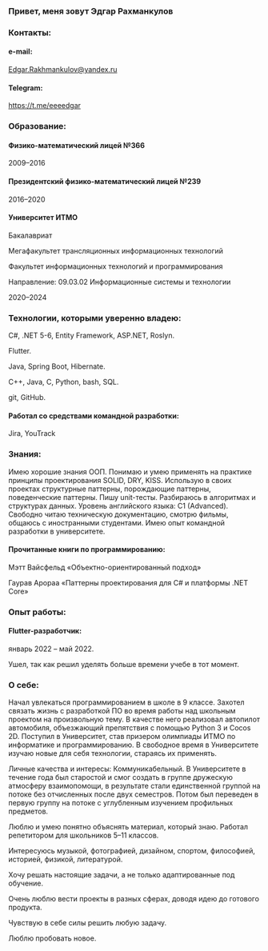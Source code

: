 <!--
**eeeedgar/eeeedgar** is a ✨ _special_ ✨ repository because its `README.md` (this file) appears on your GitHub profile.

Here are some ideas to get you started:

- 🔭 I’m currently working on ...
- 🌱 I’m currently learning ...
- 👯 I’m looking to collaborate on ...
- 🤔 I’m looking for help with ...
- 💬 Ask me about ...
- 📫 How to reach me: ...
- 😄 Pronouns: ...
- ⚡ Fun fact: ...
-->


### Привет, меня зовут Эдгар Рахманкулов

### Контакты:

#### e-mail:

Edgar.Rakhmankulov@yandex.ru

#### Telegram:

https://t.me/eeeedgar

### Образование:
#### Физико-математический лицей №366

2009–2016

#### Президентский физико-математический лицей №239

2016–2020

#### Университет ИТМО

Бакалавриат

Мегафакультет трансляционных информационных технологий

Факультет информационных технологий и программирования

Направление: 09.03.02 Информационные системы и технологии

2020–2024

### Технологии, которыми уверенно владею:

C#, .NET 5-6, Entity Framework, ASP.NET, Roslyn.

Flutter.

Java, Spring Boot, Hibernate.

C++, Java, C, Python, bash, SQL.

git, GitHub.

#### Работал со средствами командной разработки:
Jira, YouTrack

### Знания:
Имею хорошие знания ООП. Понимаю и умею применять на практике принципы проектирования SOLID, DRY, KISS.
Использую в своих проектах структурные паттерны, порождающие паттерны, поведенческие паттерны.
Пишу unit-тесты.
Разбираюсь в алгоритмах и структурах данных.
Уровень английского языка: C1 (Advanced). Свободно читаю техническую документацию, смотрю фильмы, общаюсь с иностранными студентами.
Имею опыт командной разработки в университете.

#### Прочитанные книги по программированию:

Мэтт Вайсфельд «Объектно-ориентированный подход»

Гаурав Арораа «Паттерны проектирования для C# и платформы .NET Core»


### Опыт работы:

#### Flutter-разработчик:

январь 2022 – май 2022.

Ушел, так как решил уделять больше времени учебе в тот момент.

### О себе:
Начал увлекаться программированием в школе в 9 классе. Захотел связать жизнь с разработкой ПО во время работы над школьным проектом на произвольную тему. В качестве него реализовал автопилот автомобиля, объезжающий препятствия с помощью Python 3 и Cocos 2D. Поступил в Университет, став призером олимпиады ИТМО по информатике и программированию. В свободное время в Университете изучаю новые для себя технологии, стараясь их применять.

Личные качества и интересы:
Коммуникабельный. В Университете в течение года был старостой и смог создать в группе дружескую атмосферу взаимопомощи, в результате стали единственной группой на потоке без отчисленных после двух семестров. Потом был переведен в первую группу на потоке с углубленным изучением профильных предметов.

Люблю и умею понятно объяснять материал, который знаю. Работал репетитором для школьников 5–11 классов.

Интересуюсь музыкой, фотографией, дизайном, спортом, философией, историей, физикой, литературой.

Хочу решать настоящие задачи, а не только адаптированные под обучение.

Очень люблю вести проекты в разных сферах, доводя идею до готового продукта.

Чувствую в себе силы решить любую задачу.

Люблю пробовать новое.
